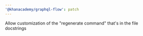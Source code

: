 ```yaml
---
'@khanacademy/graphql-flow': patch
---
```


Allow customization of the "regenerate command" that's in the file docstrings
